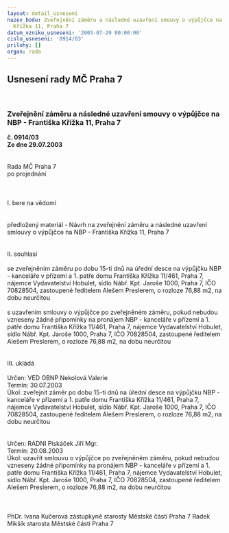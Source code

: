 ```yaml
---
layout: detail_usneseni
nazev_bodu: Zveřejnění záměru a následné uzavření smouvy o výpůjčce na NBP - Františka
  Křížka 11, Praha 7
datum_vzniku_usneseni: '2003-07-29 00:00:00'
cislo_usneseni: '0914/03'
prilohy: []
organ: rada
---
```

<div id="ucUsn_pList" class="usn">
	<span><h2>Usnesení rady MČ Praha 7 </h2>
<br></span><div class="standBody">
<span><h3>Zveřejnění záměru a následné uzavření smouvy o výpůjčce na NBP - Františka Křížka 11, Praha 7</h3></span><div class="center">
		<strong>č. 0914/03</strong><br>
	</div>
<div class="center">
		<strong>Ze dne 29.07.2003</strong><br><br>
	</div>
<br>Rada MČ Praha 7<br>po projednání<br><br><br><br>I.	bere na vědomí<br><br> <br>předložený materiál - Návrh na zveřejnění záměru a následné uzavření smlouvy o výpůjčce  na NBP - Františka Křížka 11, Praha 7<br><br><br>II.	souhlasí <br><br>se zveřejněním záměru po dobu 15-ti dnů na úřední desce na výpůjčku NBP - kanceláře v přízemí a 1. patře domu Františka Křížka 11/461, Praha 7, nájemce Vydavatelství Hobulet, sídlo Nábř. Kpt. Jaroše 1000, Praha 7, IČO 70828504, zastoupené ředitelem Alešem Preslerem, o rozloze 76,88 m2, na dobu neurčitou   <br><br>s uzavřením smlouvy o výpůjčce po zveřejněném záměru, pokud nebudou vzneseny žádné připomínky na pronájem NBP - kanceláře v přízemí a 1. patře domu Františka Křížka 11/461, Praha 7, nájemce Vydavatelství Hobulet, sídlo Nábř. Kpt. Jaroše 1000, Praha 7, IČO 70828504, zastoupené ředitelem Alešem Preslerem,  o rozloze 76,88 m2, na dobu neurčitou    <br>   <br><br>III.	ukládá <br><br>Určen:	VED OBNP Nekolová Valerie<br>Termín: 30.07.2003<br>Úkol:	zveřejnit záměr po dobu 15-ti dnů na úřední desce na výpůjčku NBP -  kanceláře v přízemí a 1. patře domu Františka Křížka 11/461, Praha 7, nájemce Vydavatelství Hobulet, sídlo Nábř. Kpt. Jaroše 1000, Praha 7, IČO 70828504, zastoupené ředitelem Alešem Preslerem, o rozloze  76,88 m2, na dobu neurčitou <br> <br><br>Určen:	RADNI Piskáček Jiří Mgr.<br>Termín: 20.08.2003<br>Úkol:	uzavřít smlouvu o výpůjčce po zveřejněném záměru, pokud nebudou vzneseny žádné připomínky na pronájem NBP - kanceláře v přízemí a 1. patře domu Františka Křížka 11/461, Praha 7, nájemce Vydavatelství Hobulet, sídlo Nábř. Kpt. Jaroše 1000, Praha 7, IČO 70828504, zastoupené ředitelem Alešem Preslerem, o rozloze  76,88 m2, na dobu neurčitou <br> <br> <br>	<br>PhDr. Ivana Kučerová zástupkyně starosty Městské části Praha 7	 Radek Mikšík starosta Městské části Praha 7<br>	<br><br>
</div>
</div>